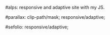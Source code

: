 #alps:
responsive and adaptive site with my JS.

#parallax:
clip-path/mask;
responsive/adaptive;

#sefolio:
responsive/adaptive;
